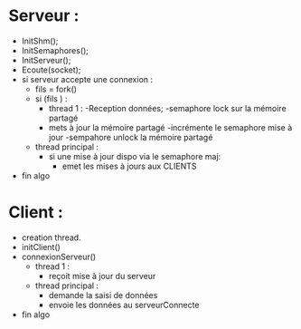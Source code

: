 # Serveur :

-   InitShm();
-   InitSemaphores();
-   InitServeur();
-   Ecoute(socket);
-   si serveur accepte une connexion :
    -   fils = fork()
    -   si (fils ) :
        -   thread 1 :
            \-Reception données;
            \-semaphore lock sur la mémoire partagé
        -   mets à jour la mémoire partagé
            \-incrémente le semaphore mise à jour
            \-sempahore unlock la mémoire partagé
    -   thread principal :
        -   si une mise à jour dispo via le semaphore maj:
            -   emet les mises à jours aux CLIENTS
-   fin algo

# Client :

-   creation thread.
-   initClient()
-   connexionServeur()
    -   thread 1 :
        -   reçoit mise à jour du serveur
    -   thread principal :
        -   demande la saisi de données
        -   envoie les données au serveurConnecte
-   fin algo
